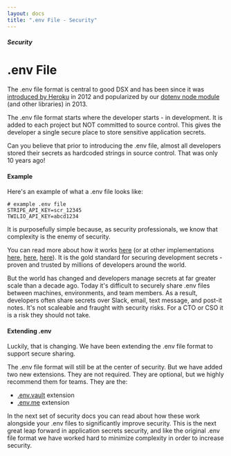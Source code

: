 ```yaml
---
layout: docs
title: ".env File - Security"
---
```


##### Security

# .env File

The .env file format is central to good DSX and has been since it was [introduced by Heroku](https://12factor.net/) in 2012 and popularized by our [dotenv node module](https://www.npmjs.com/package/dotenv) (and other libraries) in 2013.

The .env file format starts where the developer starts - in development. It is added to each project but NOT committed to source control. This gives the developer a single secure place to store sensitive application secrets.

Can you believe that prior to introducing the .env file, almost all developers stored their secrets as hardcoded strings in source control. That was only 10 years ago!

#### Example

Here's an example of what a .env file looks like:

```
# example .env file
STRIPE_API_KEY=scr_12345
TWILIO_API_KEY=abcd1234
```

It is purposefully simple because, as security professionals, we know that complexity is the enemy of security.

You can read more about how it works [here](https://github.com/motdotla/dotenv) (or at other implementations [here](https://github.com/bkeepers/dotenv), [here](https://github.com/theskumar/python-dotenv), [here](https://github.com/vlucas/phpdotenv)). It is the gold standard for securing development secrets - proven and trusted by millions of developers around the world.

But the world has changed and developers manage secrets at far greater scale than a decade ago. Today it's difficult to securely share .env files between machines, environments, and team members. As a result, developers often share secrets over Slack, email, text message, and post-it notes. It's not scaleable and fraught with security risks. For a CTO or CSO it is a risk they should not take.

#### Extending .env

Luckily, that is changing. We have been extending the .env file format to support secure sharing.

The .env file format will still be at the center of security. But we have added two new extensions. They are not required. They are optional, but we highly recommend them for teams. They are the:

* [.env.vault](/docs/security/env-vault) extension
* [.env.me](/docs/security/env-me) extension

In the next set of security docs you can read about how these work alongside your .env files to significantly improve security. This is the next great leap forward in application secrets security, and like the original .env file format we have worked hard to minimize complexity in order to increase security.
